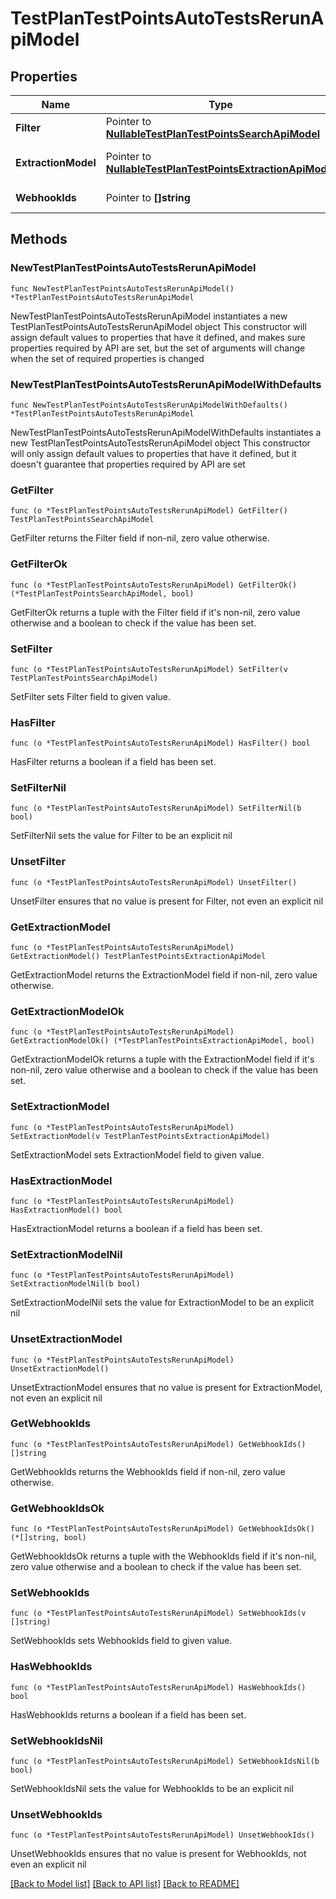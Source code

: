# TestPlanTestPointsAutoTestsRerunApiModel

## Properties

Name | Type | Description | Notes
------------ | ------------- | ------------- | -------------
**Filter** | Pointer to [**NullableTestPlanTestPointsSearchApiModel**](TestPlanTestPointsSearchApiModel.md) | Test points filters. | [optional] 
**ExtractionModel** | Pointer to [**NullableTestPlanTestPointsExtractionApiModel**](TestPlanTestPointsExtractionApiModel.md) | Test points extraction model. | [optional] 
**WebhookIds** | Pointer to **[]string** | Webhook ids to rerun. | [optional] 

## Methods

### NewTestPlanTestPointsAutoTestsRerunApiModel

`func NewTestPlanTestPointsAutoTestsRerunApiModel() *TestPlanTestPointsAutoTestsRerunApiModel`

NewTestPlanTestPointsAutoTestsRerunApiModel instantiates a new TestPlanTestPointsAutoTestsRerunApiModel object
This constructor will assign default values to properties that have it defined,
and makes sure properties required by API are set, but the set of arguments
will change when the set of required properties is changed

### NewTestPlanTestPointsAutoTestsRerunApiModelWithDefaults

`func NewTestPlanTestPointsAutoTestsRerunApiModelWithDefaults() *TestPlanTestPointsAutoTestsRerunApiModel`

NewTestPlanTestPointsAutoTestsRerunApiModelWithDefaults instantiates a new TestPlanTestPointsAutoTestsRerunApiModel object
This constructor will only assign default values to properties that have it defined,
but it doesn't guarantee that properties required by API are set

### GetFilter

`func (o *TestPlanTestPointsAutoTestsRerunApiModel) GetFilter() TestPlanTestPointsSearchApiModel`

GetFilter returns the Filter field if non-nil, zero value otherwise.

### GetFilterOk

`func (o *TestPlanTestPointsAutoTestsRerunApiModel) GetFilterOk() (*TestPlanTestPointsSearchApiModel, bool)`

GetFilterOk returns a tuple with the Filter field if it's non-nil, zero value otherwise
and a boolean to check if the value has been set.

### SetFilter

`func (o *TestPlanTestPointsAutoTestsRerunApiModel) SetFilter(v TestPlanTestPointsSearchApiModel)`

SetFilter sets Filter field to given value.

### HasFilter

`func (o *TestPlanTestPointsAutoTestsRerunApiModel) HasFilter() bool`

HasFilter returns a boolean if a field has been set.

### SetFilterNil

`func (o *TestPlanTestPointsAutoTestsRerunApiModel) SetFilterNil(b bool)`

 SetFilterNil sets the value for Filter to be an explicit nil

### UnsetFilter
`func (o *TestPlanTestPointsAutoTestsRerunApiModel) UnsetFilter()`

UnsetFilter ensures that no value is present for Filter, not even an explicit nil
### GetExtractionModel

`func (o *TestPlanTestPointsAutoTestsRerunApiModel) GetExtractionModel() TestPlanTestPointsExtractionApiModel`

GetExtractionModel returns the ExtractionModel field if non-nil, zero value otherwise.

### GetExtractionModelOk

`func (o *TestPlanTestPointsAutoTestsRerunApiModel) GetExtractionModelOk() (*TestPlanTestPointsExtractionApiModel, bool)`

GetExtractionModelOk returns a tuple with the ExtractionModel field if it's non-nil, zero value otherwise
and a boolean to check if the value has been set.

### SetExtractionModel

`func (o *TestPlanTestPointsAutoTestsRerunApiModel) SetExtractionModel(v TestPlanTestPointsExtractionApiModel)`

SetExtractionModel sets ExtractionModel field to given value.

### HasExtractionModel

`func (o *TestPlanTestPointsAutoTestsRerunApiModel) HasExtractionModel() bool`

HasExtractionModel returns a boolean if a field has been set.

### SetExtractionModelNil

`func (o *TestPlanTestPointsAutoTestsRerunApiModel) SetExtractionModelNil(b bool)`

 SetExtractionModelNil sets the value for ExtractionModel to be an explicit nil

### UnsetExtractionModel
`func (o *TestPlanTestPointsAutoTestsRerunApiModel) UnsetExtractionModel()`

UnsetExtractionModel ensures that no value is present for ExtractionModel, not even an explicit nil
### GetWebhookIds

`func (o *TestPlanTestPointsAutoTestsRerunApiModel) GetWebhookIds() []string`

GetWebhookIds returns the WebhookIds field if non-nil, zero value otherwise.

### GetWebhookIdsOk

`func (o *TestPlanTestPointsAutoTestsRerunApiModel) GetWebhookIdsOk() (*[]string, bool)`

GetWebhookIdsOk returns a tuple with the WebhookIds field if it's non-nil, zero value otherwise
and a boolean to check if the value has been set.

### SetWebhookIds

`func (o *TestPlanTestPointsAutoTestsRerunApiModel) SetWebhookIds(v []string)`

SetWebhookIds sets WebhookIds field to given value.

### HasWebhookIds

`func (o *TestPlanTestPointsAutoTestsRerunApiModel) HasWebhookIds() bool`

HasWebhookIds returns a boolean if a field has been set.

### SetWebhookIdsNil

`func (o *TestPlanTestPointsAutoTestsRerunApiModel) SetWebhookIdsNil(b bool)`

 SetWebhookIdsNil sets the value for WebhookIds to be an explicit nil

### UnsetWebhookIds
`func (o *TestPlanTestPointsAutoTestsRerunApiModel) UnsetWebhookIds()`

UnsetWebhookIds ensures that no value is present for WebhookIds, not even an explicit nil

[[Back to Model list]](../README.md#documentation-for-models) [[Back to API list]](../README.md#documentation-for-api-endpoints) [[Back to README]](../README.md)



